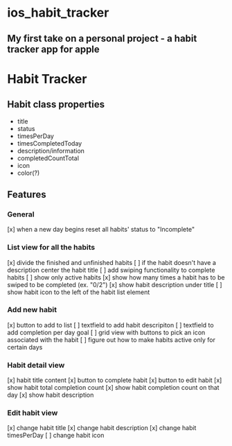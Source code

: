 # ios_habit_tracker
My first take on a personal project - a habit tracker app for apple
---

# Habit Tracker

## Habit class properties
- title
- status
- timesPerDay
- timesCompletedToday
- description/information
- completedCountTotal
- icon
- color(?)

## Features


### General
[x] when a new day begins reset all habits' status to "Incomplete"


### List view for all the habits
[x] divide the finished and unfinished habits
[ ] if the habit doesn't have a description center the habit title
[ ] add swiping functionality to complete habits
[ ] show only active habits
[x] show how many times a habit has to be swiped to be completed (ex. "0/2")
[x] show habit description under title
[ ] show habit icon to the left of the habit list element

### Add new habit
[x] button to add to list
[ ] textfield to add habit descripiton
[ ] textfield to add completion per day goal
[ ] grid view with buttons to pick an icon associated with the habit 
[ ] figure out how to make habits active only for certain days 


### Habit detail view
[x] habit title content
[x] button to complete habit
[x] button to edit habit
[x] show habit total completion count
[x] show habit completion count on that day
[x] show habit description

### Edit habit view
[x] change habit title
[x] change habit description
[x] change habit timesPerDay
[ ] change habit icon


